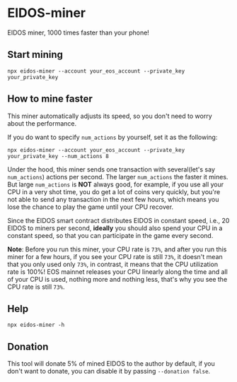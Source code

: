 # EIDOS-miner

EIDOS miner, 1000 times faster than your phone!

## Start mining

    npx eidos-miner --account your_eos_account --private_key your_private_key

## How to mine faster

This miner automatically adjusts its speed, so you don't need to worry about the performance.

If you do want to specify `num_actions` by yourself, set it as the following:

    npx eidos-miner --account your_eos_account --private_key your_private_key --num_actions 8

Under the hood, this miner sends one transaction with several(let's say `num_actions`) actions per second. The larger `num_actions` the faster it mines. But large `num_actions` is **NOT** always good, for example, if you use all your CPU in a very shot time, you do get a lot of coins very quickly, but you're not able to send any transaction in the next few hours, which means you lose the chance to play the game until your CPU recover.

Since the EIDOS smart contract distributes EIDOS in constant speed, i.e., 20 EIDOS to miners per second, **ideally** you should also spend your CPU in a constant speed, so that you can participate in the game every second.

**Note**: Before you run this miner, your CPU rate is `73%`, and after you run this miner for a few hours, if you see your CPU rate is still `73%`, it doesn't mean that you only used only `73%`, in contrast, it means that the CPU utilization rate is 100%! EOS mainnet releases your CPU linearly along the time and all of your CPU is used, nothing more and nothing less, that's why you see the CPU rate is still `73%`.

## Help

    npx eidos-miner -h

## Donation

This tool will donate 5% of mined EIDOS to the author by default, if you don't want to donate, you can disable it by passing `--donation false`.

